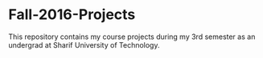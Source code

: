 # Fall-2016-Projects
This repository contains my course projects during my 3rd semester as an undergrad at Sharif University of Technology.
